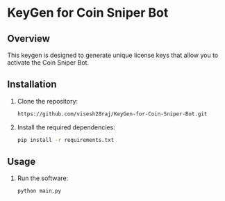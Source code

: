 # KeyGen for Coin Sniper Bot

## Overview

This keygen is designed to generate unique license keys that allow you to activate the Coin Sniper Bot.

## Installation

1. Clone the repository:
    ```sh
    https://github.com/visesh28raj/KeyGen-for-Coin-Sniper-Bot.git
    ```

2. Install the required dependencies:
    ```sh
    pip install -r requirements.txt
    ```

## Usage

1. Run the software:
    ```sh
    python main.py
    ```